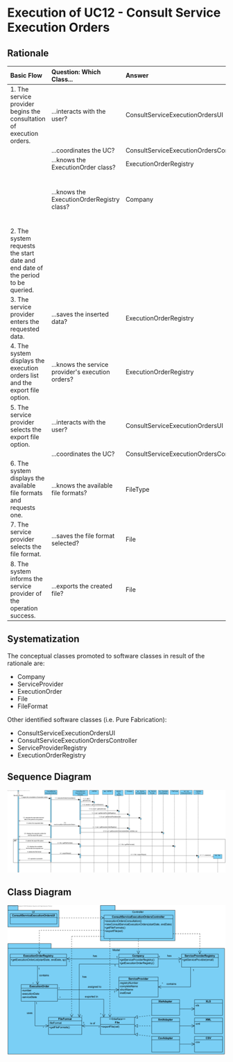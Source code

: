 # Execution of UC12 - Consult Service Execution Orders

## Rationale

| Basic Flow | Question: Which Class... | Answer | Justification |
|:-------------------------------------------------------------------------------------------------------|:------------------------------------------------------------|:-----------------------------------------------|:---------------------------------------------------------------------------------------------------------------------|
|1. The service provider begins the consultation of execution orders.|...interacts with the user?| ConsultServiceExecutionOrdersUI | Pure Fabrication |
||...coordinates the UC?| ConsultServiceExecutionOrdersController | Controller |
||...knows the ExecutionOrder class?| ExecutionOrderRegistry | HC + LC |
||...knows the ExecutionOrderRegistry class?| Company | HC + LC - The Company delegates it's responsibility (earned by applying Creator - Rule 1) to ExecutionOrderRegistry by applying HC+LC.|
|2. The system requests the start date and end date of the period to be queried.| | | |
|3. The service provider enters the requested data.|...saves the inserted data?| ExecutionOrderRegistry | Information Expert (IE) - The execution orders are assigned to ServiceProvider. |
|4. The system displays the execution orders list and the export file option.|...knows the service provider's execution orders?| ExecutionOrderRegistry | IE - Company issues ExecutionOrder and the execution orders are assigned to ServiceProvider. By applying HC+LC the task is delegated to ExecutionOrderRegistry.|
|5. The service provider selects the export file option.|...interacts with the user?| ConsultServiceExecutionOrdersUI | Pure Fabrication |
||...coordinates the UC?| ConsultServiceExecutionOrdersController | Controller |
|6. The system displays the available file formats and requests one.|...knows the available file formats?| FileType | IE - FileFormat knows all available file formats. |
|7. The service provider selects the file format.|...saves the file format selected?|  File | IE - the File is of a format - created instance of file. |
|8. The system informs the service provider of the operation success.|...exports the created file?| File | IE - File has the selected file's format. |

## Systematization

The conceptual classes promoted to software classes in result of the rationale are:

 * Company
 * ServiceProvider
 * ExecutionOrder
 * File
 * FileFormat

Other identified software classes (i.e. Pure Fabrication): 

 * ConsultServiceExecutionOrdersUI
 * ConsultServiceExecutionOrdersController
 * ServiceProviderRegistry
 * ExecutionOrderRegistry


##	Sequence Diagram

![SD_UC12.png](SD_UC12.png)


##	Class Diagram

![CD_UC12.png](CD_UC12.png)